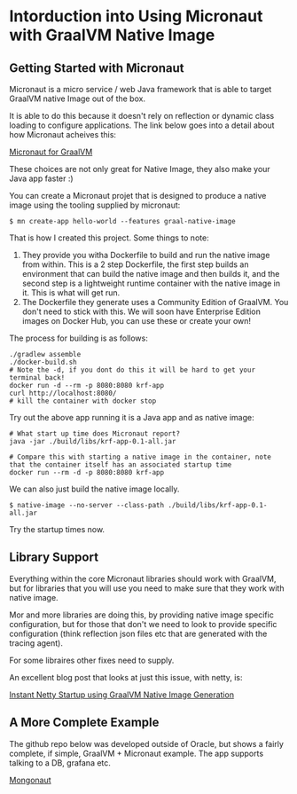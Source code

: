 # Intorduction into Using Micronaut with GraalVM Native Image

## Getting Started with Micronaut

Micronaut is a micro service / web Java framework that is able to target GraalVM native Image out of the box.

It is able to do this because it doesn't rely on reflection or dynamic class loading to configure applications. The link below goes into a detail about how Micronaut acheives this:

[Micronaut for GraalVM](https://docs.micronaut.io/latest/guide/index.html#graal)

These choices are not only great for Native Image, they also make your Java app faster :)

You can create a Micronaut projet that is designed to produce a native image using the tooling supplied by micronaut:

```
$ mn create-app hello-world --features graal-native-image
```

That is how I created this project. Some things to note:

1. They provide you witha Dockerfile to build and run the native image from within. This is a 2 step Dockerfile, the first step builds an environment that can build the native image and then builds it, and the second step is a lightweight runtime container with the native image in it. This is what will get run.
2. The Dockerfile they generate uses a Community Edition of GraalVM. You don't need to stick with this. We will soon have Enterprise Edition images on Docker Hub, you can use these or create your own!

The process for building is as follows:

```
./gradlew assemble
./docker-build.sh
# Note the -d, if you dont do this it will be hard to get your terminal back!
docker run -d --rm -p 8080:8080 krf-app
curl http://localhost:8080/
# kill the container with docker stop
```

Try out the above app running it is a Java app and as native image:

```
# What start up time does Micronaut report?
java -jar ./build/libs/krf-app-0.1-all.jar

# Compare this with starting a native image in the container, note that the container itself has an associated startup time
docker run --rm -d -p 8080:8080 krf-app
```

We can also just build the native image locally.

```
$ native-image --no-server --class-path ./build/libs/krf-app-0.1-all.jar
```

Try the startup times now.

## Library Support

Everything within the core Micronaut libraries should work with GraalVM, but for libraries that you will use you need to make sure that they work with native image.

Mor and more libraries are doing this, by providing native image specific configuration, but for those that don't we need to look to provide specific configuration (think reflection json files etc that are generated with the tracing agent).

For some libraires other fixes need to supply.

An excellent blog post that looks at just this issue, with netty, is:

[Instant Netty Startup using GraalVM Native Image Generation](https://medium.com/graalvm/instant-netty-startup-using-graalvm-native-image-generation-ed6f14ff7692)

## A More Complete Example

The github repo below was developed outside of Oracle, but shows a fairly complete, if simple, GraalVM + Micronaut example. The app supports talking to a DB, grafana etc.

[Mongonaut](https://github.com/dekstroza/mongonaut)

